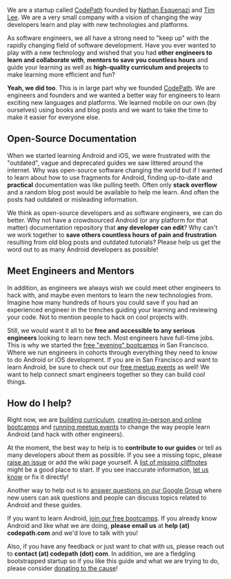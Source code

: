 We are a startup called [CodePath](http://codepath.com) founded by [Nathan Esquenazi](https://github.com/nesquena) and [Tim Lee](https://twitter.com/timothy1ee). We are a very small company with a vision of changing the way developers learn and play with new technologies and platforms.

As software engineers, we all have a strong need to "keep up" with the rapidly changing field of software development. Have you ever wanted to play with a new technology and wished that you had **other engineers to learn and collaborate with**, **mentors to save you countless hours** and guide your learning as well as **high-quality curriculum and projects** to make learning more efficient and fun?

**Yeah, we did too**. This is in large part why we founded [CodePath](http://codepath.com). We are engineers and founders and we wanted a better way for engineers to learn exciting new languages and platforms. We learned mobile on our own (by ourselves) using books and blog posts and we want to take the time to make it easier for everyone else.

## Open-Source Documentation

When we started learning Android and iOS, we were frustrated with the "outdated", vague and deprecated guides we saw littered around the internet. Why was open-source software changing the world but if I wanted to learn about how to use fragments for Android, finding up-to-date and **practical** documentation was like pulling teeth. Often only **stack overflow** and a random blog post would be available to help me learn. And often the posts had outdated or misleading information.

We think as open-source developers and as software engineers, we can do better. Why not have a crowdsourced Android (or any platform for that matter) documentation repository that **any developer can edit**? Why can't we work together to **save others countless hours of pain and frustration** resulting from old blog posts and outdated tutorials? Please help us get the word out to as many Android developers as possible!

## Meet Engineers and Mentors

In addition, as engineers we always wish we could meet other engineers to hack with, and maybe even mentors to learn the new technologies from. Imagine how many hundreds of hours you could save if you had an experienced engineer in the trenches guiding your learning and reviewing your code. Not to mention people to hack on cool projects with. 

Still, we would want it all to be **free and accessible to any serious engineers** looking to learn new tech. Most engineers have full-time jobs. This is why we started the [free "evening" bootcamps](http://codepath.com/androidbootcamp) in San Francisco. Where we run engineers in cohorts through everything they need to know to do Android or iOS development. If you are in San Francisco and want to learn Android, be sure to check out our [free meetup events](http://www.meetup.com/Learning-Android-Development/) as well! We want to help connect smart engineers together so they can build cool things. 

## How do I help?

Right now, we are [building curriculum](http://guides.codepath.com), [creating in-person and online bootcamps](http://codepath.com/androidbootcamp) and [running meetup events](http://www.meetup.com/Learning-Android-Development/) to change the way people learn Android (and hack with other engineers).

At the moment, the best way to help is to **contribute to our guides** or tell as many developers about them as possible. If you see a missing topic, please [raise an issue](https://github.com/codepath/android_guides/issues) or add the wiki page yourself. A [list of missing cliffnotes](https://github.com/codepath/android_guides/issues/2) might be a good place to start. If you see inaccurate information, [let us know](https://github.com/codepath/android_guides/issues) or fix it directly! 

Another way to help out is to [answer questions on our Google Group](https://groups.google.com/forum/#!forum/codepath-android-guides) where new users can ask questions and people can discuss topics related to Android and these guides.

If you want to learn Android, [join our free bootcamps](http://codepath.com/androidbootcamp). If you already know Android and like what we are doing, **please email us** at **help (at) codepath.com** and we'd love to talk with you!

Also, if you have any feedback or just want to chat with us, please reach out to **contact (at) codepath (dot) com**. In addition, we are a fledgling bootstrapped startup so if you like this guide and what we are trying to do, please consider [donating to the cause](https://gratipay.com/nesquena/)! 